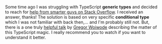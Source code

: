 Some time ago I was struggling with TypeScript **generic types** and decided to reach for [help from smarter guys on Stack Overflow](https://stackoverflow.com/questions/50371994/typescript-type-guarding-of-argument-based-on-the-previous-one). I received an answer, thanks! The solution is based on very specific **conditional type** which I was not familiar with back then,... and I'm probably still not. But, there is a one truly [helpful talk](https://www.youtube.com/watch?v=O1rn-d_P_Rc) by [Gregor Woiwode](https://twitter.com/gregonnet) describing the matter of this TypeScript magic. I really recommend you to watch if you want to understand it better.
